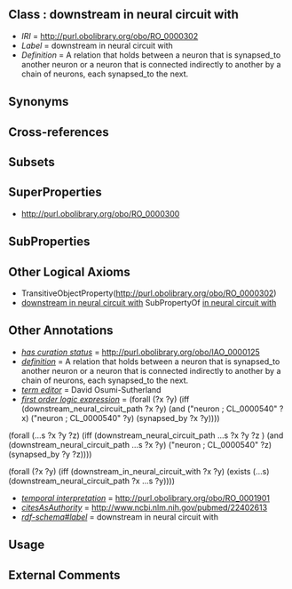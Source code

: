 
## Class : downstream in neural circuit with

 * *IRI* = http://purl.obolibrary.org/obo/RO_0000302
 * *Label* = downstream in neural circuit with
 * *Definition* = A relation that holds between a neuron that is synapsed_to another neuron or a neuron that is connected indirectly to another by a chain of neurons, each synapsed_to the next.

## Synonyms


## Cross-references


## Subsets


## SuperProperties

 * <http://purl.obolibrary.org/obo/RO_0000300>

## SubProperties


## Other Logical Axioms

 * TransitiveObjectProperty(<http://purl.obolibrary.org/obo/RO_0000302>)
 * [downstream in neural circuit with](../../RO/02/RO_0000302.md) SubPropertyOf [in neural circuit with](../../RO/00/RO_0000300.md)

## Other Annotations

 * *[has curation status](../../IAO/14/IAO_0000114.md)* = http://purl.obolibrary.org/obo/IAO_0000125
 * *[definition](../../IAO/15/IAO_0000115.md)* = A relation that holds between a neuron that is synapsed_to another neuron or a neuron that is connected indirectly to another by a chain of neurons, each synapsed_to the next.
 * *[term editor](../../IAO/17/IAO_0000117.md)* = David Osumi-Sutherland
 * *[first order logic expression](../../IAO/26/IAO_0000426.md)* = (forall (?x ?y) 
	(iff 
		(downstream_neural_circuit_path  ?x ?y)
		(and
			("neuron ; CL_0000540" ?x)
			("neuron ; CL_0000540" ?y)
			(synapsed_by ?x ?y))))


(forall (...s ?x ?y ?z) 
	(iff 
		(downstream_neural_circuit_path ...s ?x ?y ?z )
		(and
			(downstream_neural_circuit_path ...s ?x ?y)
			("neuron ; CL_0000540" ?z)
			(synapsed_by ?y ?z))))
			
(forall (?x ?y) 
	(iff 
		(downstream_in_neural_circuit_with ?x ?y)
		(exists (...s)
			(downstream_neural_circuit_path  ?x ...s ?y)))) 
			
 * *[temporal interpretation](../../RO/00/RO_0001900.md)* = http://purl.obolibrary.org/obo/RO_0001901
 * *[citesAsAuthority](../../ty/citesAsAuthority.md)* = http://www.ncbi.nlm.nih.gov/pubmed/22402613
 * *[rdf-schema#label](../../el/rdf-schema#label.md)* = downstream in neural circuit with

## Usage


## External Comments


